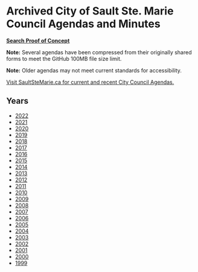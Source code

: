 # Archived City of Sault Ste. Marie Council Agendas and Minutes

**[Search Proof of Concept](https://cityssm.github.io/council-agendas/)**

**Note:**
Several agendas have been compressed from their originally shared forms to meet the GitHub 100MB file size limit.

**Note:**
Older agendas may not meet current standards for accessibility.

[Visit SaultSteMarie.ca for current and recent City Council Agendas.](https://saultstemarie.ca/City-Hall/City-Departments/City-Clerk/Council-Agendas-and-Minutes.aspx)

## Years

- [2022](https://github.com/cityssm/council-agendas-2022)
- [2021](https://github.com/cityssm/council-agendas-2021)
- [2020](https://github.com/cityssm/council-agendas-2020)
- [2019](https://github.com/cityssm/council-agendas-2019)
- [2018](https://github.com/cityssm/council-agendas-2018)
- [2017](https://github.com/cityssm/council-agendas-2017)
- [2016](https://github.com/cityssm/council-agendas-2016)
- [2015](https://github.com/cityssm/council-agendas-2015)
- [2014](https://github.com/cityssm/council-agendas-2014)
- [2013](https://github.com/cityssm/council-agendas-2013)
- [2012](https://github.com/cityssm/council-agendas-2012)
- [2011](https://github.com/cityssm/council-agendas-2011)
- [2010](https://github.com/cityssm/council-agendas-2010)
- [2009](https://github.com/cityssm/council-agendas-2009)
- [2008](https://github.com/cityssm/council-agendas-2008)
- [2007](https://github.com/cityssm/council-agendas-2007)
- [2006](https://github.com/cityssm/council-agendas-2006)
- [2005](https://github.com/cityssm/council-agendas-2005)
- [2004](https://github.com/cityssm/council-agendas-2004)
- [2003](https://github.com/cityssm/council-agendas-2003)
- [2002](https://github.com/cityssm/council-agendas-2002)
- [2001](https://github.com/cityssm/council-agendas-2001)
- [2000](https://github.com/cityssm/council-agendas-2000)
- [1999](https://github.com/cityssm/council-agendas-1999)
